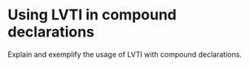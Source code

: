 # Using LVTI in compound declarations
Explain and exemplify the usage of LVTI with compound declarations.

